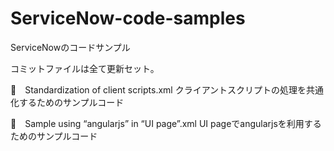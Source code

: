 # ServiceNow-code-samples
ServiceNowのコードサンプル

コミットファイルは全て更新セット。

🔳　Standardization of client scripts.xml
クライアントスクリプトの処理を共通化するためのサンプルコード

🔳　Sample using “angularjs” in “UI page”.xml
UI pageでangularjsを利用するためのサンプルコード

